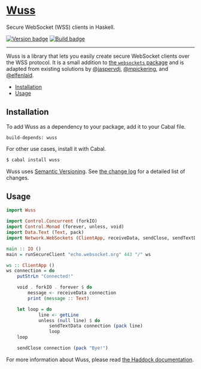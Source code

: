 # [Wuss][]

Secure WebSocket (WSS) clients in Haskell.

[![Version badge][]][version]
[![Build badge][]][build]

---

Wuss is a library that lets you easily create secure WebSocket clients over the
WSS protocol. It is a small addition to [the `websockets` package][] and is
adapted from existing solutions by [@jaspervdj][], [@mpickering][], and
[@elfenlaid][].

-   [Installation](#installation)
-   [Usage](#usage)

## Installation

To add Wuss as a dependency to your package, add it to your Cabal file.

```
build-depends: wuss
```

For other use cases, install it with Cabal.

``` sh
$ cabal install wuss
```

Wuss uses [Semantic Versioning][]. See [the change log][] for a detailed list
of changes.

## Usage

``` hs
import Wuss

import Control.Concurrent (forkIO)
import Control.Monad (forever, unless, void)
import Data.Text (Text, pack)
import Network.WebSockets (ClientApp, receiveData, sendClose, sendTextData)

main :: IO ()
main = runSecureClient "echo.websocket.org" 443 "/" ws

ws :: ClientApp ()
ws connection = do
    putStrLn "Connected!"

    void . forkIO . forever $ do
        message <- receiveData connection
        print (message :: Text)

    let loop = do
            line <- getLine
            unless (null line) $ do
                sendTextData connection (pack line)
                loop
    loop

    sendClose connection (pack "Bye!")
```

For more information about Wuss, please read [the Haddock documentation][].

[Wuss]: http://taylor.fausak.me/wuss/
[Version badge]: https://www.stackage.org/package/wuss/badge/nightly?label=version
[version]: https://www.stackage.org/package/wuss
[Build badge]: https://travis-ci.org/tfausak/wuss.svg?branch=master
[build]: https://travis-ci.org/tfausak/wuss
[the `websockets` package]: https://hackage.haskell.org/package/websockets
[@jaspervdj]: https://gist.github.com/jaspervdj/7198388
[@mpickering]: https://gist.github.com/mpickering/f1b7ba3190a4bb5884f3
[@elfenlaid]: https://gist.github.com/elfenlaid/7b5c28065e67e4cf0767
[semantic versioning]: http://semver.org/spec/v2.0.0.html
[the change log]: CHANGELOG.md
[the haddock documentation]: https://hackage.haskell.org/package/wuss
